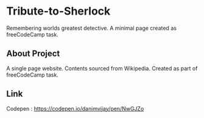 # Tribute-to-Sherlock
Remembering worlds greatest detective. A minimal page created as freeCodeCamp task.

## About Project
A single page website. Contents sourced from Wikipedia. Created as part of freeCodeCamp task.

## Link
Codepen : https://codepen.io/danimvijay/pen/NwGJZo
